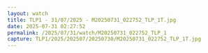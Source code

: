 ```yaml
---
layout: watch
title: TLP1 - 31/07/2025 - M20250731_022752_TLP_1T.jpg
date: 2025-07-31 02:27:52
permalink: /2025/07/31/watch/M20250731_022752_TLP_1
capture: TLP1/2025/202507/20250730/M20250731_022752_TLP_1T.jpg
---
```

